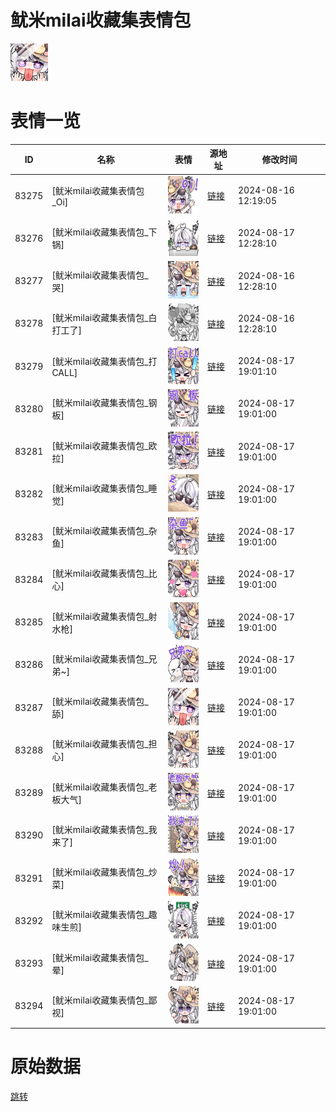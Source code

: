 # 鱿米milai收藏集表情包

<img src="./cover.png" height="60" alt="cover" />

# 表情一览

|ID|名称|表情|源地址|修改时间|
|----|----|----|----|----|
|83275|[鱿米milai收藏集表情包_Oi]|<img src="./pic/083275_%5B鱿米milai收藏集表情包_Oi%5D.png" height="60" alt="Oi"/>|[链接](https://i0.hdslb.com/bfs/garb/f090a04ed2cadabf19d129f4ca77a7a82bff93eb.png)|2024-08-16 12:19:05|
|83276|[鱿米milai收藏集表情包_下锅]|<img src="./pic/083276_%5B鱿米milai收藏集表情包_下锅%5D.png" height="60" alt="下锅"/>|[链接](https://i0.hdslb.com/bfs/garb/869c4c2c137d52f1503b49b9c228f2a6e9613441.png)|2024-08-17 12:28:10|
|83277|[鱿米milai收藏集表情包_哭]|<img src="./pic/083277_%5B鱿米milai收藏集表情包_哭%5D.png" height="60" alt="哭"/>|[链接](https://i0.hdslb.com/bfs/garb/b7bfd02fc4581a8c035f3a7b91bb39f03d621c46.png)|2024-08-16 12:28:10|
|83278|[鱿米milai收藏集表情包_白打工了]|<img src="./pic/083278_%5B鱿米milai收藏集表情包_白打工了%5D.png" height="60" alt="白打工了"/>|[链接](https://i0.hdslb.com/bfs/garb/75aed93ea95ad72bd13ccc07571ca4b874400b34.png)|2024-08-16 12:28:10|
|83279|[鱿米milai收藏集表情包_打CALL]|<img src="./pic/083279_%5B鱿米milai收藏集表情包_打CALL%5D.png" height="60" alt="打CALL"/>|[链接](https://i0.hdslb.com/bfs/garb/0b40c9ecf2055109540d3e3553b9204c9f14be1e.png)|2024-08-17 19:01:10|
|83280|[鱿米milai收藏集表情包_钢板]|<img src="./pic/083280_%5B鱿米milai收藏集表情包_钢板%5D.png" height="60" alt="钢板"/>|[链接](https://i0.hdslb.com/bfs/garb/8bd2f32697e21e8b59bb3e823dd0c8197cc5bfa9.png)|2024-08-17 19:01:00|
|83281|[鱿米milai收藏集表情包_欧拉]|<img src="./pic/083281_%5B鱿米milai收藏集表情包_欧拉%5D.png" height="60" alt="欧拉"/>|[链接](https://i0.hdslb.com/bfs/garb/8a2b29e27897788b6b841f1efa6db4eb8e0bff99.png)|2024-08-17 19:01:00|
|83282|[鱿米milai收藏集表情包_睡觉]|<img src="./pic/083282_%5B鱿米milai收藏集表情包_睡觉%5D.png" height="60" alt="睡觉"/>|[链接](https://i0.hdslb.com/bfs/garb/bed10764a3e01aa166b6d91a216038bea8810a14.png)|2024-08-17 19:01:00|
|83283|[鱿米milai收藏集表情包_杂鱼]|<img src="./pic/083283_%5B鱿米milai收藏集表情包_杂鱼%5D.png" height="60" alt="杂鱼"/>|[链接](https://i0.hdslb.com/bfs/garb/039484d611a4192897618966ea096733bd6b8bcd.png)|2024-08-17 19:01:00|
|83284|[鱿米milai收藏集表情包_比心]|<img src="./pic/083284_%5B鱿米milai收藏集表情包_比心%5D.png" height="60" alt="比心"/>|[链接](https://i0.hdslb.com/bfs/garb/3e3136dd1f02fed4ffa94223b2861f152aeddc4b.png)|2024-08-17 19:01:00|
|83285|[鱿米milai收藏集表情包_射水枪]|<img src="./pic/083285_%5B鱿米milai收藏集表情包_射水枪%5D.png" height="60" alt="射水枪"/>|[链接](https://i0.hdslb.com/bfs/garb/cd4642bc7649b3e9687bc26f4c58c54998ed3a79.png)|2024-08-17 19:01:00|
|83286|[鱿米milai收藏集表情包_兄弟~]|<img src="./pic/083286_%5B鱿米milai收藏集表情包_兄弟~%5D.png" height="60" alt="兄弟~"/>|[链接](https://i0.hdslb.com/bfs/garb/535c85d0129bfd154198493714e4160b1d1734f2.png)|2024-08-17 19:01:00|
|83287|[鱿米milai收藏集表情包_舔]|<img src="./pic/083287_%5B鱿米milai收藏集表情包_舔%5D.png" height="60" alt="舔"/>|[链接](https://i0.hdslb.com/bfs/garb/d7d15e5c2234da0017a82dafae20f253054fc649.png)|2024-08-17 19:01:00|
|83288|[鱿米milai收藏集表情包_担心]|<img src="./pic/083288_%5B鱿米milai收藏集表情包_担心%5D.png" height="60" alt="担心"/>|[链接](https://i0.hdslb.com/bfs/garb/5ba4a3d00b091f46109d56cdb8d073de02c4d0df.png)|2024-08-17 19:01:00|
|83289|[鱿米milai收藏集表情包_老板大气]|<img src="./pic/083289_%5B鱿米milai收藏集表情包_老板大气%5D.png" height="60" alt="老板大气"/>|[链接](https://i0.hdslb.com/bfs/garb/2a66a6cac188ac2f2b96c88e70895ebba5bd4248.png)|2024-08-17 19:01:00|
|83290|[鱿米milai收藏集表情包_我来了]|<img src="./pic/083290_%5B鱿米milai收藏集表情包_我来了%5D.png" height="60" alt="我来了"/>|[链接](https://i0.hdslb.com/bfs/garb/82554b00a5ab8d77e024cc9b954bb3248d122c7b.png)|2024-08-17 19:01:00|
|83291|[鱿米milai收藏集表情包_炒菜]|<img src="./pic/083291_%5B鱿米milai收藏集表情包_炒菜%5D.png" height="60" alt="炒菜"/>|[链接](https://i0.hdslb.com/bfs/garb/4bb7d2bf9e0ccaf7f861e285a410e1c7a92dd137.png)|2024-08-17 19:01:00|
|83292|[鱿米milai收藏集表情包_趣味生煎]|<img src="./pic/083292_%5B鱿米milai收藏集表情包_趣味生煎%5D.png" height="60" alt="趣味生煎"/>|[链接](https://i0.hdslb.com/bfs/garb/1a95feb01b9fda9162a7132da3744434d519e95b.png)|2024-08-17 19:01:00|
|83293|[鱿米milai收藏集表情包_晕]|<img src="./pic/083293_%5B鱿米milai收藏集表情包_晕%5D.png" height="60" alt="晕"/>|[链接](https://i0.hdslb.com/bfs/garb/27330a651bd7a7ae9f979f9b336c0ade2c25e51d.png)|2024-08-17 19:01:00|
|83294|[鱿米milai收藏集表情包_鄙视]|<img src="./pic/083294_%5B鱿米milai收藏集表情包_鄙视%5D.png" height="60" alt="鄙视"/>|[链接](https://i0.hdslb.com/bfs/garb/a8379a7e7264b3e109c4da1e64248958a8489545.png)|2024-08-17 19:01:00|

# 原始数据

[跳转](./raw.json)

